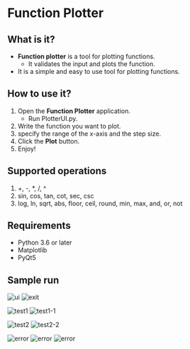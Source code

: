 # Function Plotter

## What is it?
* **Function plotter** is a tool for plotting functions.
  * It validates the input and plots the function.
* It is a simple and easy to use tool for plotting functions.

## How to use it?
1. Open the **Function Plotter** application.
   * Run PlotterUI.py.
2. Write the function you want to plot.
3. specify the range of the x-axis and the step size.
4. Click the **Plot** button.
5. Enjoy!

## Supported operations
1. +, -, *, /, ^
2. sin, cos, tan, cot, sec, csc
3. log, ln, sqrt, abs, floor, ceil, round, min, max, and, or, not

## Requirements
* Python 3.6 or later
* Matplotlib
* PyQt5

## Sample run
![ui](../assets/ui.png)
![exit](../assets/exit.png)

![test1](../assets/test1.png)
![test1-1](../assets/test1-1.png)

![test2](../assets/test2.png)
![test2-2](../assets/test2-2.png)

![error](../assets/error1.png)
![error](../assets/error2.png)
![error](../assets/error3.png)


